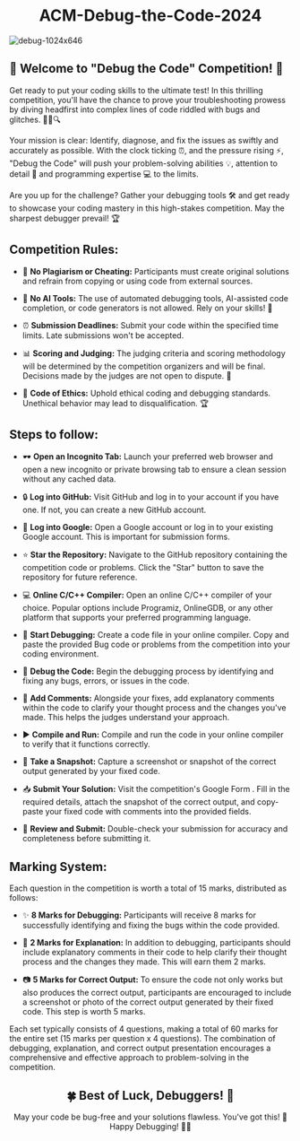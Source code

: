 <h1 align="center">ACM-Debug-the-Code-2024</h1>

![debug-1024x646](https://github.com/karan-panda/ACM-Debug-the-Code-2023/assets/108183567/fcb5a0db-f8da-4e5f-b097-b93dcab85dff)

## 🚀 Welcome to "Debug the Code" Competition! 🧩

Get ready to put your coding skills to the ultimate test! In this thrilling competition, you'll have the chance to prove your troubleshooting prowess by diving headfirst into complex lines of code riddled with bugs and glitches. 🐜🐛🔍

Your mission is clear: Identify, diagnose, and fix the issues as swiftly and accurately as possible. With the clock ticking ⏰, and the pressure rising ⚡, "Debug the Code" will push your problem-solving abilities 💡, attention to detail 🧐 and programming expertise 💻 to the limits.

Are you up for the challenge? Gather your debugging tools 🛠️ and get ready to showcase your coding mastery in this high-stakes competition. May the sharpest debugger prevail! 🏆

## Competition Rules:
- 🚫 **No Plagiarism or Cheating:** Participants must create original solutions and refrain from copying or using code from external sources.

- 🤖 **No AI Tools:** The use of automated debugging tools, AI-assisted code completion, or code generators is not allowed. Rely on your skills! 💪

- ⏰ **Submission Deadlines:** Submit your code within the specified time limits. Late submissions won't be accepted.

- 📊 **Scoring and Judging:** The judging criteria and scoring methodology will be determined by the competition organizers and will be final. Decisions made by the judges are not open to dispute. 📝

- 👏 **Code of Ethics:** Uphold ethical coding and debugging standards. Unethical behavior may lead to disqualification. 🏆

## Steps to follow:
- 🕶️ **Open an Incognito Tab:** Launch your preferred web browser and open a new incognito or private browsing tab to ensure a clean session without any cached data.

- 🔒 **Log into GitHub:** Visit GitHub and log in to your account if you have one. If not, you can create a new GitHub account.

- 📧 **Log into Google:** Open a Google account or log in to your existing Google account. This is important for submission forms.

- ⭐ **Star the Repository:** Navigate to the GitHub repository containing the competition code or problems. Click the "Star" button to save the repository for future reference.

- 💻 **Online C/C++ Compiler:** Open an online C/C++ compiler of your choice. Popular options include Programiz, OnlineGDB, or any other platform that supports your preferred programming language.

- 🚀 **Start Debugging:** Create a code file in your online compiler. Copy and paste the provided Bug code or problems from the competition into your coding environment.

- 🐞 **Debug the Code:** Begin the debugging process by identifying and fixing any bugs, errors, or issues in the code.

- 💬 **Add Comments:** Alongside your fixes, add explanatory comments within the code to clarify your thought process and the changes you've made. This helps the judges understand your approach.

- ▶️ **Compile and Run:** Compile and run the code in your online compiler to verify that it functions correctly.

- 📸 **Take a Snapshot:** Capture a screenshot or snapshot of the correct output generated by your fixed code.

- 📥 **Submit Your Solution:** Visit the competition's Google Form . Fill in the required details, attach the snapshot of the correct output, and copy-paste your fixed code with comments into the provided fields.

- 🧐 **Review and Submit:** Double-check your submission for accuracy and completeness before submitting it.

## Marking System:

Each question in the competition is worth a total of 15 marks, distributed as follows:

- ✨ **8 Marks for Debugging:** Participants will receive 8 marks for successfully identifying and fixing the bugs within the code provided.

- 📝 **2 Marks for Explanation:** In addition to debugging, participants should include explanatory comments in their code to help clarify their thought process and the changes they made. This will earn them 2 marks.

- 📷 **5 Marks for Correct Output:** To ensure the code not only works but also produces the correct output, participants are encouraged to include a screenshot or photo of the correct output generated by their fixed code. This step is worth 5 marks.

Each set typically consists of 4 questions, making a total of 60 marks for the entire set (15 marks per question x 4 questions). The combination of debugging, explanation, and correct output presentation encourages a comprehensive and effective approach to problem-solving in the competition.


<h2 align="center">
🍀 Best of Luck, Debuggers! 🚀
</h2>
<p align="center">
May your code be bug-free and your solutions flawless. You've got this! 💪
Happy Debugging! 🐞✨
</p>
